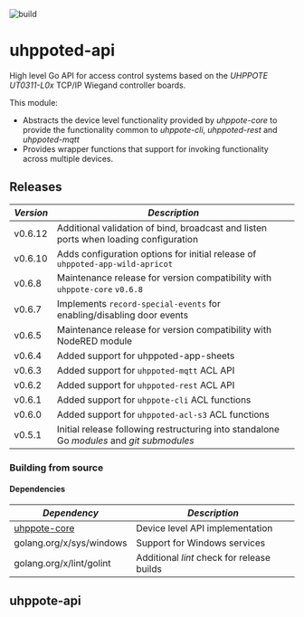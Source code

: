 ![build](https://github.com/uhppoted/uhppoted-api/workflows/build/badge.svg)

# uhppoted-api

High level Go API for access control systems based on the *UHPPOTE UT0311-L0x* TCP/IP Wiegand controller boards. 

This module:
- Abstracts the device level functionality provided by *uhppote-core* to provide the functionality 
common to *uhppote-cli*, *uhppoted-rest* and *uhppoted-mqtt*
- Provides wrapper functions that support for invoking functionality across multiple devices.

## Releases

| *Version* | *Description*                                                                             |
| --------- | ----------------------------------------------------------------------------------------- |
| v0.6.12   | Additional validation of bind, broadcast and listen ports when loading configuration      |
| v0.6.10   | Adds configuration options for initial release of `uhppoted-app-wild-apricot`             |
| v0.6.8    | Maintenance release for version compatibility with `uhppote-core` `v0.6.8`                |
| v0.6.7    | Implements `record-special-events` for enabling/disabling door events                     |
| v0.6.5    | Maintenance release for version compatibility with NodeRED module                         |
| v0.6.4    | Added support for uhppoted-app-sheets                                                     |
| v0.6.3    | Added support for `uhppoted-mqtt` ACL API                                                 |
| v0.6.2    | Added support for `uhppoted-rest` ACL API                                                 |
| v0.6.1    | Added support for `uhppote-cli` ACL functions                                             |
| v0.6.0    | Added support for `uhppoted-acl-s3` ACL functions                                         |
| v0.5.1    | Initial release following restructuring into standalone Go *modules* and *git submodules* |

### Building from source

#### Dependencies

| *Dependency*                                             | *Description*                                          |
| -------------------------------------------------------- | ------------------------------------------------------ |
| [uhppote-core](https://github.com/uhppoted/uhppote-core) | Device level API implementation                        |
| golang.org/x/sys/windows                                 | Support for Windows services                           |
| golang.org/x/lint/golint                                 | Additional *lint* check for release builds             |

## uhppote-api


